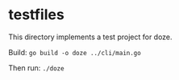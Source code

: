 # testfiles

This directory implements a test project for doze.

Build: `go build -o doze ../cli/main.go`

Then run: `./doze`
